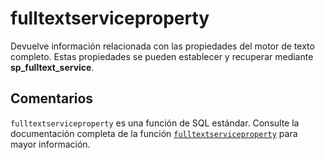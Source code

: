 ﻿---
SidebarGroup: "Funciones de sistema"
Autogenerated: true
---

# fulltextserviceproperty

Devuelve información relacionada con las propiedades del motor de texto completo. Estas propiedades se pueden establecer y recuperar mediante **sp_fulltext_service**.

## Comentarios 

`fulltextserviceproperty` es una función de SQL estándar. Consulte la documentación completa de la función [`fulltextserviceproperty`](https://learn.microsoft.com/es-es/sql/t-sql/functions/fulltextserviceproperty-transact-sql) para mayor información.
